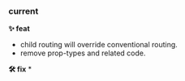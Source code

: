 

### current
**✨ feat**
* child routing will override conventional routing.
* remove prop-types and related code.

**🛠 fix**
* 
